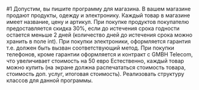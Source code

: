 #1
Допустим, вы пишите программу для магазина. В вашем магазине продают продукты, одежду и электронику. Каждый товар в магазине имеет название, цену и артикул. При покупке продуктов покупателю предоставляется  скидка 30%, если до истечения срока годности остается меньше 2 дней (количество дней до истечения срока можно хранить в поле int). При покупки электроники, оформляется гарантия т.е. должен быть вызван соответствующий метод. При покупки телефонов, кроме гарантии оформляется и контракт с GMBH Telecom, что увеличивает стоимость на 50 евро
Естественно, каждый товар можно купить (на экране должна распечататься стоимость товара, стоимость доп. услуг, итоговая стоимость). Реализовать структуру классов для данной программы.
 
